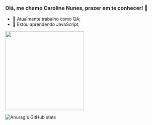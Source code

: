 ### Olá, me chamo Caroline Nunes, prazer em te conhecer! 👋

- 🔭 Atualmente trabalho como QA;
- 🌱 Estou aprendendo JavaScript;

<img src="https://github.com/onCaroline/onCaroline/assets/129281190/ff743e4f-29fb-4437-9732-f18822b62df3" width="250" height="250"/>


![Anurag's GitHub stats](https://github-readme-stats.vercel.app/api?username=onCaroline&show_icons=true&theme=dark)












